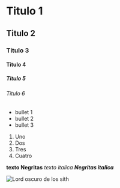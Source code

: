 # Titulo 1 
## Titulo 2
### Titulo 3
#### Titulo 4
##### Titulo 5
###### Titulo 6

* bullet 1
* bullet 2
* bullet 3

1. Uno
2. Dos
3. Tres
4. Cuatro

**texto Negritas**
_texto italica_
***Negritas italica***

![Lord oscuro de los sith](https://www.google.com/url?sa=i&url=https%3A%2F%2Fwww.domestika.org%2Fes%2Fprojects%2F451827-star-wars-darth-vader&psig=AOvVaw0WUg8WJouxkvRqN3aOfmoO&ust=1728088392150000&source=images&cd=vfe&opi=89978449&ved=0CBQQjRxqFwoTCMClm6e984gDFQAAAAAdAAAAABAE)
